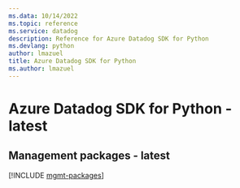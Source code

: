 ```yaml
---
ms.data: 10/14/2022
ms.topic: reference
ms.service: datadog
description: Reference for Azure Datadog SDK for Python
ms.devlang: python
author: lmazuel
title: Azure Datadog SDK for Python
ms.author: lmazuel
---
```

# Azure Datadog SDK for Python - latest

## Management packages - latest
[!INCLUDE [mgmt-packages](datadog-mgmt-index.md)]
